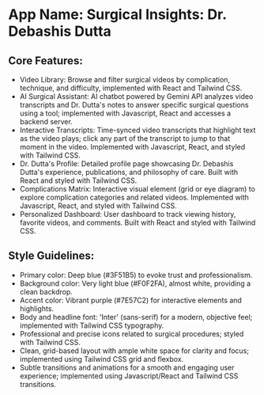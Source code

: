 # **App Name**: Surgical Insights: Dr. Debashis Dutta

## Core Features:

- Video Library: Browse and filter surgical videos by complication, technique, and difficulty, implemented with React and Tailwind CSS.
- AI Surgical Assistant: AI chatbot powered by Gemini API analyzes video transcripts and Dr. Dutta's notes to answer specific surgical questions using a tool; implemented with Javascript, React and accesses a backend server.
- Interactive Transcripts: Time-synced video transcripts that highlight text as the video plays; click any part of the transcript to jump to that moment in the video. Implemented with Javascript, React, and styled with Tailwind CSS.
- Dr. Dutta's Profile: Detailed profile page showcasing Dr. Debashis Dutta's experience, publications, and philosophy of care. Built with React and styled with Tailwind CSS.
- Complications Matrix: Interactive visual element (grid or eye diagram) to explore complication categories and related videos.  Implemented with Javascript, React, and styled with Tailwind CSS.
- Personalized Dashboard: User dashboard to track viewing history, favorite videos, and comments. Built with React and styled with Tailwind CSS.

## Style Guidelines:

- Primary color: Deep blue (#3F51B5) to evoke trust and professionalism.
- Background color: Very light blue (#F0F2FA), almost white, providing a clean backdrop.
- Accent color: Vibrant purple (#7E57C2) for interactive elements and highlights.
- Body and headline font: 'Inter' (sans-serif) for a modern, objective feel; implemented with Tailwind CSS typography.
- Professional and precise icons related to surgical procedures; styled with Tailwind CSS.
- Clean, grid-based layout with ample white space for clarity and focus; implemented using Tailwind CSS grid and flexbox.
- Subtle transitions and animations for a smooth and engaging user experience; implemented using Javascript/React and Tailwind CSS transitions.